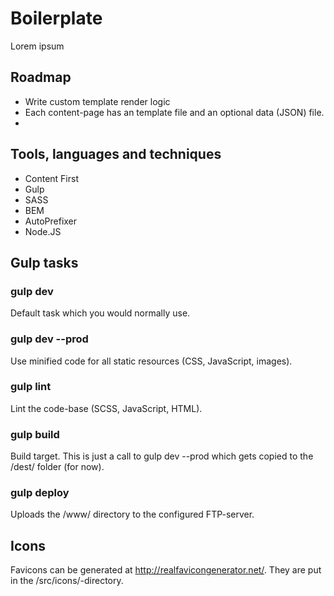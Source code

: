 # Boilerplate
Lorem ipsum

## Roadmap

* Write custom template render logic
* Each content-page has an template file and an optional data (JSON) file.
*

## Tools, languages and techniques

* Content First
* Gulp
* SASS
* BEM
* AutoPrefixer
* Node.JS

## Gulp tasks

### gulp dev

Default task which you would normally use.

### gulp dev --prod

Use minified code for all static resources (CSS, JavaScript, images).

### gulp lint

Lint the code-base (SCSS, JavaScript, HTML).

### gulp build

Build target. This is just a call to gulp dev --prod which gets copied to the /dest/ folder (for now).

### gulp deploy

Uploads the /www/ directory to the configured FTP-server.

## Icons

Favicons can be generated at http://realfavicongenerator.net/. They are put in the /src/icons/-directory.